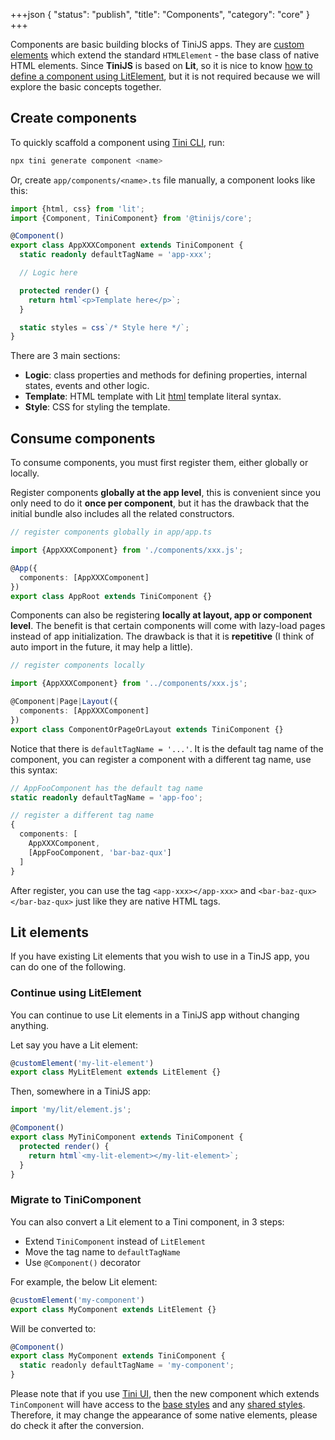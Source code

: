 +++json
{
  "status": "publish",
  "title": "Components",
  "category": "core"
}
+++

Components are basic building blocks of TiniJS apps. They are [custom elements](https://developer.mozilla.org/en-US/docs/Web/API/Web_components) which extend the standard `HTMLElement` - the base class of native HTML elements. Since **TiniJS** is based on **Lit**, so it is nice to know [how to define a component using LitElement](https://lit.dev/docs/components/overview/), but it is not required because we will explore the basic concepts together.

## Create components

To quickly scaffold a component using [Tini CLI](https://tinijs.dev/cli), run:

```bash
npx tini generate component <name>
```

Or, create `app/components/<name>.ts` file manually, a component looks like this:

```ts
import {html, css} from 'lit';
import {Component, TiniComponent} from '@tinijs/core';

@Component()
export class AppXXXComponent extends TiniComponent {
  static readonly defaultTagName = 'app-xxx';

  // Logic here

  protected render() {
    return html`<p>Template here</p>`;
  }

  static styles = css`/* Style here */`;
}
```

There are 3 main sections:
- **Logic**: class properties and methods for defining properties, internal states, events and other logic.
- **Template**: HTML template with Lit [html](https://lit.dev/docs/api/templates/#html) template literal syntax.
- **Style**: CSS for styling the template.

## Consume components

To consume components, you must first register them, either globally or locally.

Register components **globally at the app level**, this is convenient since you only need to do it **once per component**, but it has the drawback that the initial bundle also includes all the related constructors.

```ts
// register components globally in app/app.ts

import {AppXXXComponent} from './components/xxx.js';

@App({
  components: [AppXXXComponent]
})
export class AppRoot extends TiniComponent {}
```

Components can also be registering **locally at layout, app or component level**. The benefit is that certain components will come with lazy-load pages instead of app initialization. The drawback is that it is **repetitive** (I think of auto import in the future, it may help a little).

```ts
// register components locally

import {AppXXXComponent} from '../components/xxx.js';

@Component|Page|Layout({
  components: [AppXXXComponent]
})
export class ComponentOrPageOrLayout extends TiniComponent {}
```

Notice that there is `defaultTagName = '...'`. It is the default tag name of the component, you can register a component with a different tag name, use this syntax:

```ts
// AppFooComponent has the default tag name
static readonly defaultTagName = 'app-foo';

// register a different tag name
{
  components: [
    AppXXXComponent,
    [AppFooComponent, 'bar-baz-qux']
  ]
}
```

After register, you can use the tag `<app-xxx></app-xxx>` and `<bar-baz-qux></bar-baz-qux>` just like they are native HTML tags.

## Lit elements

If you have existing Lit elements that you wish to use in a TinJS app, you can do one of the following.

### Continue using LitElement

You can continue to use Lit elements in a TiniJS app without changing anything.

Let say you have a Lit element:

```js
@customElement('my-lit-element')
export class MyLitElement extends LitElement {}
```

Then, somewhere in a TiniJS app:

```js
import 'my/lit/element.js';

@Component()
export class MyTiniComponent extends TiniComponent {
  protected render() {
    return html`<my-lit-element></my-lit-element>`;
  }
}
```

### Migrate to TiniComponent

You can also convert a Lit element to a Tini component, in 3 steps:
- Extend `TiniComponent` instead of `LitElement`
- Move the tag name to `defaultTagName`
- Use `@Component()` decorator

For example, the below Lit element:

```js
@customElement('my-component')
export class MyComponent extends LitElement {}
```

Will be converted to:

```js
@Component()
export class MyComponent extends TiniComponent {
  static readonly defaultTagName = 'my-component';
}
```

Please note that if you use [Tini UI](/ui), then the new component which extends `TinComponent` will have access to the [base styles](/ui/native-elements) and any [shared styles](/ui/get-started#setup-ui-details). Therefore, it may change the appearance of some native elements, please do check it after the conversion.
